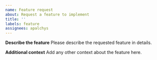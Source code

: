 ```yaml
---
name: Feature request
about: Request a feature to implement
title: ''
labels: feature
assignees: apalchys
---
```



**Describe the feature**
Please describe the requested feature in details.


**Additional context**
Add any other context about the feature here.
